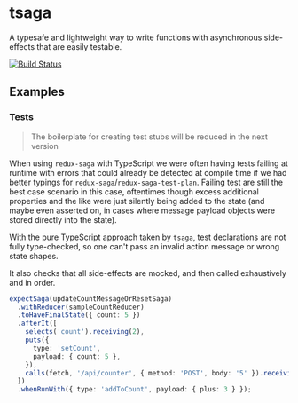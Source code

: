 # tsaga

A typesafe and lightweight way to write functions with asynchronous side-effects that are easily testable.

[![Build Status](https://travis-ci.org/tp/tsaga.svg?branch=master)](https://travis-ci.org/tp/tsaga)

## Examples

### Tests

> The boilerplate for creating test stubs will be reduced in the next version

When using `redux-saga` with TypeScript we were often having tests failing at runtime with errors that could already be detected at compile time if we had better typings for `redux-saga`/`redux-saga-test-plan`. Failing test are still the best case scenario in this case, oftentimes though excess additional properties and the like were just silently being added to the state (and maybe even asserted on, in cases where message payload objects were stored directly into the state).

With the pure TypeScript approach taken by `tsaga`, test declarations are not fully type-checked, so one can't pass an invalid action message or wrong state shapes.

It also checks that all side-effects are mocked, and then called exhaustively and in order.

```ts
expectSaga(updateCountMessageOrResetSaga)
  .withReducer(sampleCountReducer)
  .toHaveFinalState({ count: 5 })
  .afterIt([
    selects('count').receiving(2),
    puts({
      type: 'setCount',
      payload: { count: 5 },
    }),
    calls(fetch, '/api/counter', { method: 'POST', body: '5' }).receiving(new Response(undefined, { status: 200 })),
  ])
  .whenRunWith({ type: 'addToCount', payload: { plus: 3 } });
```
